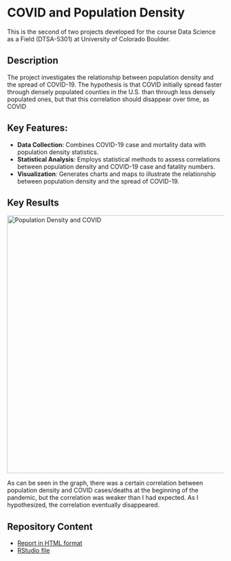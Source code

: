 # COVID and Population Density
This is the second of two projects developed for the course Data Science as a Field (DTSA-5301) at University of Colorado Boulder.

## Description
The project investigates the relationship between population density and the spread of COVID-19. The hypothesis is that COVID initially spread faster through densely populated counties in the U.S. than through less densely populated ones, but that this correlation should disappear over time, as COVID 

## Key Features:
* **Data Collection**: Combines COVID-19 case and mortality data with population density statistics.
* **Statistical Analysis**: Employs statistical methods to assess correlations between population density and COVID-19 case and fatality numbers.
* **Visualization**: Generates charts and maps to illustrate the relationship between population density and the spread of COVID-19.

## Key Results

<img src = "https://github.com/user-attachments/assets/4f223dda-edb4-4454-bbcf-1d36f3305f59" alt = "Population Density and COVID" width = "600">

As can be seen in the graph, there was a certain correlation between population density and COVID cases/deaths at the beginning of the pandemic, but the correlation was weaker than I had expected. As I hypothesized, the correlation eventually disappeared.


## Repository Content
* [Report in HTML format](https://olaklingberg.github.io/COVID-and-Population-Density/covid_study.html)
* [RStudio file](https://olaklingberg.github.io/COVID-and-Population-Density/covid_study.Rmd)

